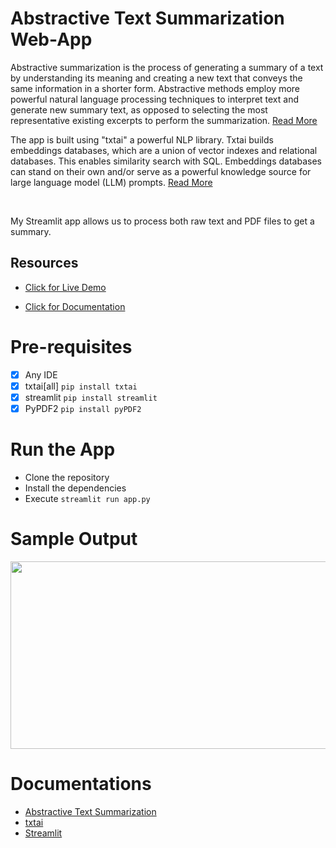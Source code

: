 # Abstractive Text Summarization Web-App

Abstractive summarization is the process of generating a summary of a text by understanding its meaning and creating a new text that conveys the same information in a shorter form. Abstractive methods employ more powerful natural language processing techniques to interpret text and generate new summary text, as opposed to selecting the most representative existing excerpts to perform the summarization. 
<a href="#Documentations">Read More</a>

The app is built using "txtai" a powerful NLP library. Txtai builds embeddings databases, which are a union of vector indexes and relational databases. This enables similarity search with SQL. Embeddings databases can stand on their own and/or serve as a powerful knowledge source for large language model (LLM) prompts. 
<a href="#Documentations">Read More</a>

<br>

My Streamlit app allows us to process both raw text and PDF files to get a summary.

## Resources
- <a href="https://summarizze.streamlit.app/">Click for Live Demo</a>
<!-- - <a href="https://www.canva.com/design/DAFiomy01y0/c-0xFFUA2sYer-fgyocu9g/view">Click for Presentation</a>-->
<!-- - <a href="https://docs.google.com/document/d/e/2PACX-1vQTKY3eI-kxC6N_Qj9QNt9AmdMPflHL3Qa8MvX75166BxBEKX-Muz3liu6_z0BBhrGJsl_ysDUY0gm2/pub">Click for Report</a> -->
- <a href="#Documentations">Click for Documentation</a>


# Pre-requisites
* [x] Any IDE
* [x] txtai[all] `pip install txtai`
* [x] streamlit `pip install streamlit`
* [x] PyPDF2 `pip install pyPDF2`

# Run the App
- Clone the repository 
- Install the dependencies
- Execute `streamlit run app.py`

# Sample Output
<img src="https://github.com/TheCleverIdiott/summarizer/blob/main/sample_output.png" width="600" height="300">

# Documentations

* <a href="https://www.researchgate.net/profile/N-Moratanch/publication/305912913_A_survey_on_abstractive_text_summarization/links/5a0170faa6fdcc82a3185136/A-survey-on-abstractive-text-summarization.pdf">Abstractive Text Summarization</a>
* <a href="https://neuml.github.io/txtai/">txtai</a>
* <a href="https://docs.streamlit.io/">Streamlit</a>
